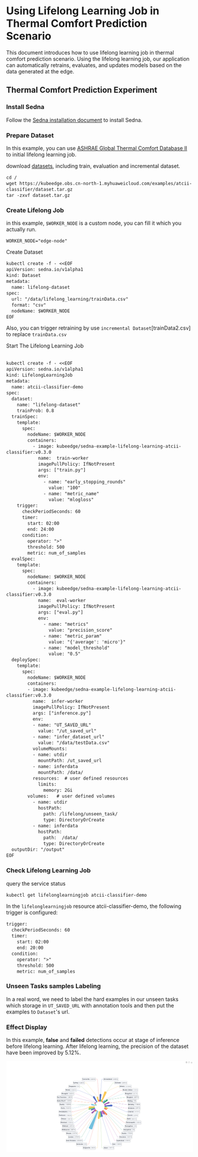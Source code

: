 # Using Lifelong Learning Job in Thermal Comfort Prediction Scenario

This document introduces how to use lifelong learning job in thermal comfort prediction scenario. 
Using the lifelong learning job, our application can automatically retrains, evaluates, 
and updates models based on the data generated at the edge.

##  Thermal Comfort Prediction Experiment


### Install Sedna

Follow the [Sedna installation document](/docs/setup/install.md) to install Sedna.

### Prepare Dataset
In this example, you can use [ASHRAE Global Thermal Comfort Database II](https://datadryad.org/stash/dataset/doi:10.6078/D1F671) to initial lifelong learning job.



download [datasets](https://kubeedge.obs.cn-north-1.myhuaweicloud.com/examples/atcii-classifier/dataset.tar.gz), including train, evaluation and incremental dataset.
```
cd /
wget https://kubeedge.obs.cn-north-1.myhuaweicloud.com/examples/atcii-classifier/dataset.tar.gz
tar -zxvf dataset.tar.gz
```

### Create Lifelong Job
in this example, `$WORKER_NODE` is a custom node, you can fill it which you actually run.


```
WORKER_NODE="edge-node" 
```
Create Dataset

```
kubectl create -f - <<EOF
apiVersion: sedna.io/v1alpha1
kind: Dataset
metadata:
  name: lifelong-dataset
spec:
  url: "/data/lifelong_learning/trainData.csv"
  format: "csv"
  nodeName: $WORKER_NODE
EOF
```

Also, you can trigger retraining by use `incremental Dataset`[trainData2.csv] to replace `trainData.csv` 

Start The Lifelong Learning Job

```

kubectl create -f - <<EOF
apiVersion: sedna.io/v1alpha1
kind: LifelongLearningJob
metadata:
  name: atcii-classifier-demo
spec:
  dataset:
    name: "lifelong-dataset"
    trainProb: 0.8
  trainSpec:
    template:
      spec:
        nodeName: $WORKER_NODE
        containers:
          - image: kubeedge/sedna-example-lifelong-learning-atcii-classifier:v0.3.0
            name:  train-worker
            imagePullPolicy: IfNotPresent
            args: ["train.py"]
            env:
              - name: "early_stopping_rounds"
                value: "100"
              - name: "metric_name"
                value: "mlogloss"
    trigger:
      checkPeriodSeconds: 60
      timer:
        start: 02:00
        end: 24:00
      condition:
        operator: ">"
        threshold: 500
        metric: num_of_samples
  evalSpec:
    template:
      spec:
        nodeName: $WORKER_NODE
        containers:
          - image: kubeedge/sedna-example-lifelong-learning-atcii-classifier:v0.3.0
            name:  eval-worker
            imagePullPolicy: IfNotPresent
            args: ["eval.py"]
            env:
              - name: "metrics"
                value: "precision_score"
              - name: "metric_param"
                value: "{'average': 'micro'}"
              - name: "model_threshold"
                value: "0.5"
  deploySpec:
    template:
      spec:
        nodeName: $WORKER_NODE
        containers:
        - image: kubeedge/sedna-example-lifelong-learning-atcii-classifier:v0.3.0
          name:  infer-worker
          imagePullPolicy: IfNotPresent
          args: ["inference.py"]
          env:
          - name: "UT_SAVED_URL"
            value: "/ut_saved_url"
          - name: "infer_dataset_url"
            value: "/data/testData.csv"
          volumeMounts:
          - name: utdir
            mountPath: /ut_saved_url
          - name: inferdata
            mountPath: /data/
          resources:  # user defined resources
            limits:
              memory: 2Gi
        volumes:   # user defined volumes
          - name: utdir
            hostPath:
              path: /lifelong/unseen_task/
              type: DirectoryOrCreate
          - name: inferdata
            hostPath:
              path:  /data/
              type: DirectoryOrCreate
  outputDir: "/output"
EOF
```

### Check Lifelong Learning Job
query the service status
```
kubectl get lifelonglearningjob atcii-classifier-demo
```
In the `lifelonglearningjob` resource atcii-classifier-demo, the following trigger is configured:
```
trigger:
  checkPeriodSeconds: 60
  timer:
    start: 02:00
    end: 20:00
  condition:
    operator: ">"
    threshold: 500
    metric: num_of_samples
```

### Unseen Tasks samples Labeling
In a real word, we need to label the hard examples in our unseen tasks which storage in `UT_SAVED_URL`  with annotation tools and then put the examples to `Dataset`'s url.  


### Effect Display  
In this example, **false** and **failed** detections occur at stage of inference before lifelong learning.
After lifelong learning, the precision of the dataset have been improved by 5.12%.

![img_1.png](image/effect_comparison.png) 
